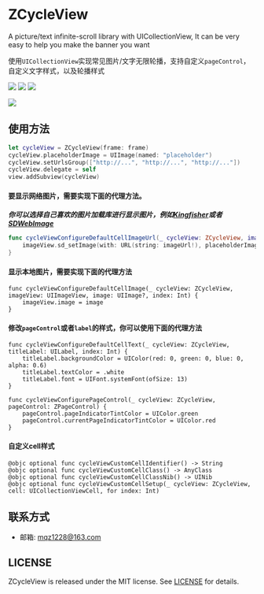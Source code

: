# ZCycleView

A picture/text infinite-scroll library with UICollectionView, It can be very easy to help you make the banner you want

使用`UICollectionView`实现常见图片/文字无限轮播，支持自定义`pageControl`，自定义文字样式，以及轮播样式

![](https://img.shields.io/badge/support-swift%205%2B-green.svg)  ![](https://img.shields.io/badge/support-iOS%208%2B-blue.svg)  ![](https://img.shields.io/cocoapods/v/ZCycleView.svg?style=flat)

<img src="https://github.com/MQZHot/ZCycleView/raw/master/Picture/picture.gif">

## 使用方法

```swift
let cycleView = ZCycleView(frame: frame)
cycleView.placeholderImage = UIImage(named: "placeholder")
cycleView.setUrlsGroup(["http://...", "http://...", "http://..."])
cycleView.delegate = self
view.addSubview(cycleView)
```

#### 要显示网络图片，需要实现下面的代理方法。
***你可以选择自己喜欢的图片加载库进行显示图片，例如[Kingfisher](https://github.com/onevcat/Kingfisher)或者[SDWebImage](https://github.com/gsdios/SDCycleScrollView)***

```swift
func cycleViewConfigureDefaultCellImageUrl(_ cycleView: ZCycleView, imageView: UIImageView, imageUrl: String?, index: Int) {
    imageView.sd_setImage(with: URL(string: imageUrl!), placeholderImage: cycleView.placeholderImage)
}
````

#### 显示本地图片，需要实现下面的代理方法

```
func cycleViewConfigureDefaultCellImage(_ cycleView: ZCycleView, imageView: UIImageView, image: UIImage?, index: Int) {
    imageView.image = image
}
```

#### 修改`pageControl`或者`label`的样式，你可以使用下面的代理方法

```
func cycleViewConfigureDefaultCellText(_ cycleView: ZCycleView, titleLabel: UILabel, index: Int) {
    titleLabel.backgroundColor = UIColor(red: 0, green: 0, blue: 0, alpha: 0.6)
    titleLabel.textColor = .white
    titleLabel.font = UIFont.systemFont(ofSize: 13)
}

func cycleViewConfigurePageControl(_ cycleView: ZCycleView, pageControl: ZPageControl) {
    pageControl.pageIndicatorTintColor = UIColor.green
    pageControl.currentPageIndicatorTintColor = UIColor.red
}
```

#### 自定义cell样式

```
@objc optional func cycleViewCustomCellIdentifier() -> String
@objc optional func cycleViewCustomCellClass() -> AnyClass
@objc optional func cycleViewCustomCellClassNib() -> UINib
@objc optional func cycleViewCustomCellSetup(_ cycleView: ZCycleView, cell: UICollectionViewCell, for index: Int)
```

## 联系方式

* 邮箱: mqz1228@163.com

## LICENSE

ZCycleView is released under the MIT license. See [LICENSE](https://github.com/MQZHot/ZCycleView/blob/master/LICENSE) for details.
